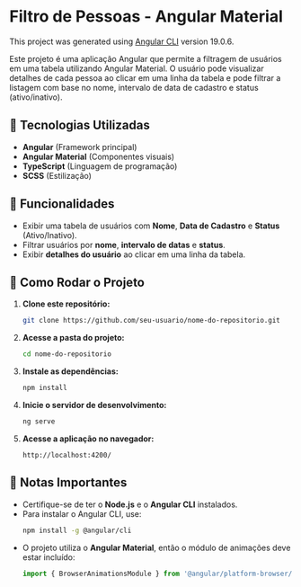 # Filtro de Pessoas - Angular Material

This project was generated using [Angular CLI](https://github.com/angular/angular-cli) version 19.0.6.

Este projeto é uma aplicação Angular que permite a filtragem de usuários em uma tabela utilizando Angular Material. O usuário pode visualizar detalhes de cada pessoa ao clicar em uma linha da tabela e pode filtrar a listagem com base no nome, intervalo de data de cadastro e status (ativo/inativo).

## 🚀 Tecnologias Utilizadas
- **Angular** (Framework principal)
- **Angular Material** (Componentes visuais)
- **TypeScript** (Linguagem de programação)
- **SCSS** (Estilização)

## 🎯 Funcionalidades
- Exibir uma tabela de usuários com **Nome**, **Data de Cadastro** e **Status** (Ativo/Inativo).
- Filtrar usuários por **nome**, **intervalo de datas** e **status**.
- Exibir **detalhes do usuário** ao clicar em uma linha da tabela.

## 🔧 Como Rodar o Projeto
1. **Clone este repositório:**
   ```sh
   git clone https://github.com/seu-usuario/nome-do-repositorio.git
   ```
2. **Acesse a pasta do projeto:**
   ```sh
   cd nome-do-repositorio
   ```
3. **Instale as dependências:**
   ```sh
   npm install
   ```
4. **Inicie o servidor de desenvolvimento:**
   ```sh
   ng serve
   ```
5. **Acesse a aplicação no navegador:**
   ```
   http://localhost:4200/
   ```

## 📌 Notas Importantes
- Certifique-se de ter o **Node.js** e o **Angular CLI** instalados.
- Para instalar o Angular CLI, use:
  ```sh
  npm install -g @angular/cli
  ```
- O projeto utiliza o **Angular Material**, então o módulo de animações deve estar incluído:
  ```ts
  import { BrowserAnimationsModule } from '@angular/platform-browser/animations';
  ```

